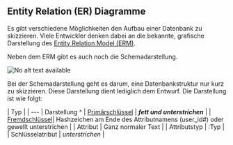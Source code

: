 ## Entity Relation (ER) Diagramme
Es gibt verschiedene Möglichkeiten den Aufbau einer Datenbank zu skizzieren. Viele Entwickler denken dabei an die bekannte, grafische Darstellung des [Entity Relation Model (ERM)](/de/wiki/programmiersprachen/datenbanken/erm).





Neben dem ERM gibt es auch noch die Schemadarstellung.


![No alt text available](/de/wiki/programmiersprachen/datenbanken/20171124_schemadarstellung.png)


Bei der Schemadarstellung geht es darum, eine Datenbankstruktur nur kurz zu skizzieren. Diese Darstellung dient lediglich dem Entwurf. Die Darstellung ist wie folgt:


| Typ |
| --- | Darstellung ^
| [Primärschlüssel](/de/wiki/programmiersprachen/datenbanken/relational/key_concept/primary_key) | **_fett und unterstrichen_** |
| [Fremdschlüssel](/de/wiki/programmiersprachen/datenbanken/relational/key_concept/foreign_key)| Hashzeichen am Ende des Attributnamens (user_id#) oder gewellt unterstrichen |
| Attribut | Ganz normaler Text |
| Attributstyp | :Typ |
| Schlüsselatribut | _unterstrichen_ |
